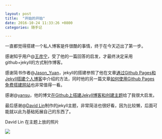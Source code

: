 ```yaml
---

layout: post
title:  "开始的开始"
date: 2016-10-24 11:33:26 +0800
categories: 随手记

---
```


一直都觉得搭建一个私人博客是件很酷的事情，终于在今天迈出了第一步。

感谢知乎用户@[王彦宁](https://www.zhihu.com/people/kresnikwang)，受了他的一篇回答的启发，才最终决定采用github+jekyll的方式制作博客。

感谢简书作者@[Jason_Yuan](http://www.jianshu.com/users/27977c26588a)，jekyll的搭建参照了他在文章[通过Github Pages和Jekyll搭建个人博客](http://www.jianshu.com/p/3f355c7872d5)中介绍的方法，同时他的另一篇文章[如何使用Github Pages免费搭建网站](http://www.jianshu.com/p/6cabb41495c8)也非常值得一看。

感谢@[yansu](http://yansu.org)，他的博文[在Github上搭建Jekyll博客和创建主题](http://yansu.org/2014/02/12/how-to-deploy-a-blog-on-github-by-jekyll.html)给了我很大启发。

最后感谢@[David Lin](https://github.com/wild-flame)制作的jekyll主题，非常简洁也很好看，因为比较懒，后面可能就以此为基础拓展自己的东西了。

David Lin 在主题上放的照片

 ![]({{site.baseurl}}/assets/img/Taffy.jpg)

